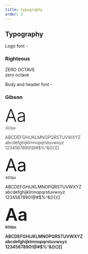 ```yaml
---
title: typography
order: 3
---
```


## Typography

Logo font -
### Righteous

<div class="drawer">
  <div class="box text-center">
    <p class="site-title">ZERO OCTAVE<br>zero octave</p>
  </div>
</div>


Body and header font -
### Gibson

<div class="drawer">

<div class="box-30 text-center">
  <p style="font-weight: 300;"><span style="font-size: 3.998em;">Aa</span><br><small>300px</small></p>
</div>
<div class="box-70 vertical-center">
  <p style="font-weight: 300">ABCDEFGHIJKLMNOPQRSTUVWXYZ<br>abcdefghijklmnopqrstuvwxyz<br>1234567890!@#$%^&(){}[]</p>
</div>

  <div class="box-30 text-center">
    <p style="font-weight: 400;"><span style="font-size: 3.998em;">Aa</span><br><small>400px</small></p>
  </div>
  <div class="box-70 vertical-center">
    <p style="font-weight: 400">ABCDEFGHIJKLMNOPQRSTUVWXYZ<br>abcdefghijklmnopqrstuvwxyz<br>1234567890!@#$%^&(){}[]</p>
  </div>

  <div class="box-30 text-center">
    <p style="font-weight: 600;"><span style="font-size: 3.998em;">Aa</span><br><small>600px</small></p>
  </div>
  <div class="box-70 vertical-center">
    <p style="font-weight: 600">ABCDEFGHIJKLMNOPQRSTUVWXYZ<br>abcdefghijklmnopqrstuvwxyz<br>1234567890!@#$%^&(){}[]</p>
  </div>

</div>
